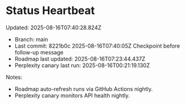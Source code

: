 # Status Heartbeat

Updated: 2025-08-16T07:40:28.824Z

- Branch: main
- Last commit: 8221b0c 2025-08-16T07:40:05Z Checkpoint before follow-up message
- Roadmap last updated: 2025-08-16T07:23:44.437Z
- Perplexity canary last run: 2025-08-16T00:21:19.130Z

Notes:
- Roadmap auto-refresh runs via GitHub Actions nightly.
- Perplexity canary monitors API health nightly.
